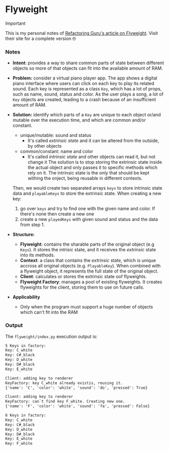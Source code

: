 # Flyweight

> [!IMPORTANT]
> This is my personal notes of [Refactoring Guru's article on Flyweight](https://refactoring.guru/design-patterns/flyweight). Visit their site for a complete version 🤓

### Notes

- **Intent**: provides a way to share common parts of state between different objects so more of that objects can fit into the available amount of RAM.

- **Problem:** consider a virtual piano player app. The app shows a digital piano interface where users can click on each key to play its related sound. Each key is represented as a class `Key`, which has a lot of props, such as name, sound, status and color. As the user plays a song, a lot of `Key` objects are created, leading to a crash because of an insufficient amount of RAM. 

- **Solution:** identify which parts of a `Key` are unique to each object or/and mutable over the execution time, and which are common and/or constant. 
  - unique/mutable: sound and status
    - It's called *extrinsic state* and it can be altered from the outside, by other objects 
  - common/constant: name and color
    - It's called *intrinsic state* and other objects can read it, but not change it
The solution is to stop storing the extrinsic state inside the actual object and only passes it to specific methods which rely on it. The intrinsic state is the only that should be kept withing the onject, being reusable in different contexts. 

  Then, we would create two separated arrays `keys` to store intrinsic state data and `playableKeys` to store the extrinsic state. When creating a new key:
  1. go over `keys` and try to find one with the given name and color. If there's none then create a new one
  2. create a new `playedKeys` with given sound and status and the data from step 1.  
  
  
- **Structure:**
  - **Flyweight**: contains the sharable parts of the original object (e.g `Keys`). It stores the *intrisic* state, and it receives the *extrinsic* state into its methods.
  - **Context**: a class that contains the *extrinsic* state, which is unique accross all original objects (e.g. `PlayableKey`). When combined with a flyweight object, it represents the full state of the original object.
  - **Client**: calculates or stores the extrinsic state oof flyweights.
  - **Flyweight Factory**: manages a pool of existing flyweights. It creates flyweights for the client, storing them to use on future calls. 

- **Applicability**
  - Only when the program must support a huge number of objects which can't fit into the RAM 

### Output

The `flyweight/index.py` execution output is:

```cmd
5 Keys in factory:
Key: C_white
Key: C#_black
Key: D_white
Key: D#_black
Key: E_white

Client: adding key to renderer
KeyFactory: key C_white already existis, reusing it.
{'name': 'C', 'color': 'white', 'sound': 'do', 'pressed': True}

Client: adding key to renderer
KeyFactory: can`t find key F_white. Creating new one.
{'name': 'F', 'color': 'white', 'sound': 'fa', 'pressed': False}

6 Keys in factory:
Key: C_white
Key: C#_black
Key: D_white
Key: D#_black
Key: E_white
Key: F_white
```

